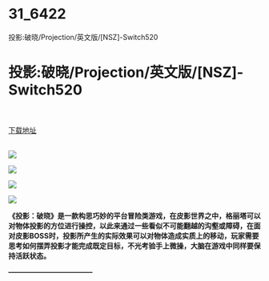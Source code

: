 # 31_6422
投影:破晓/Projection/英文版/[NSZ]-Switch520
# 投影:破晓/Projection/英文版/[NSZ]-Switch520
 <br/></br>
[下载地址](https://www.switch520.cc/article/6422 "下载地址")
<br/></br>

<p><span><strong><img src="https://www.switch520.cc/muke_img/upload_art_editor_20200930-1_896bd81a11890827e333318dd4123243.jpg"></strong></span></p>
<p><span><strong><img src="https://www.switch520.cc/muke_img/upload_art_editor_20200930-1_f5b3f54058555d61c15e1bf63a7a8d04.jpg"></strong></span></p>
<p><span><strong><img src="https://www.switch520.cc/muke_img/upload_art_editor_20200930-1_310e28a313c8e3c3873b9176e56e30a9.jpg"></strong></span></p>
<p><span><strong><img src="https://www.switch520.cc/muke_img/upload_art_editor_20200930-1_0554f758c3d8e677627b316dbff3c2a9.jpg"></strong></span></p>
<p></p>
<p><span><strong>《投影：破晓》是一款构思巧妙的平台冒险类游戏，在皮影世界之中，格丽塔可以对物体投影的方位进行操控，以此来通过一些看似不可能翻越的沟壑或障碍，在面对皮影BOSS时，投影所产生的实际效果可以对物体造成实质上的移动，玩家需要思考如何摆弄投影才能完成既定目标，不光考验手上微操，大脑在游戏中同样要保持活跃状态。</strong></span></p>
<p><span><strong>————————————</strong></span></p>
